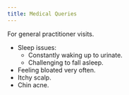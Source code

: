 ```yaml
---
title: Medical Queries
---
```


For general practitioner visits.
- Sleep issues:
    - Constantly waking up to urinate.
    - Challenging to fall asleep.
- Feeling bloated very often.
- Itchy scalp.
- Chin acne.

